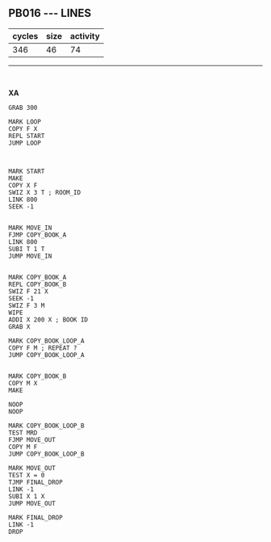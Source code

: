 ## PB016 --- LINES

| cycles | size | activity |
| ------ | ---- | -------- |
| 346 | 46 | 74 |
<hr>
<br>

**XA**

```
GRAB 300

MARK LOOP
COPY F X
REPL START
JUMP LOOP



MARK START
MAKE
COPY X F
SWIZ X 3 T ; ROOM_ID
LINK 800
SEEK -1


MARK MOVE_IN
FJMP COPY_BOOK_A
LINK 800
SUBI T 1 T
JUMP MOVE_IN


MARK COPY_BOOK_A
REPL COPY_BOOK_B
SWIZ F 21 X
SEEK -1
SWIZ F 3 M
WIPE
ADDI X 200 X ; BOOK ID
GRAB X

MARK COPY_BOOK_LOOP_A
COPY F M ; REPEAT ?
JUMP COPY_BOOK_LOOP_A


MARK COPY_BOOK_B
COPY M X
MAKE

NOOP
NOOP

MARK COPY_BOOK_LOOP_B
TEST MRD
FJMP MOVE_OUT
COPY M F
JUMP COPY_BOOK_LOOP_B

MARK MOVE_OUT
TEST X = 0
TJMP FINAL_DROP
LINK -1
SUBI X 1 X
JUMP MOVE_OUT

MARK FINAL_DROP
LINK -1
DROP
```
